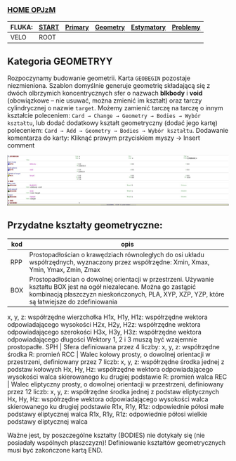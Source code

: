 ### [HOME OPJzM](https://agnieszkamucha.github.io/OPJzM/) 

FLUKA: | [START](https://agnieszkamucha.github.io/OPJzM/Start.md/) | [Primary](https://agnieszkamucha.github.io/OPJzM) | [Geometry](https://agnieszkamucha.github.io/OPJzM/Geometry.md) | [Estymatory](https://agnieszkamucha.github.io/OPJzM/Estymatory.md) | [Problemy](https://agnieszkamucha.github.io/OPJzM/Ratunek.md)
------------- |------------- | ------------ | ------------- | ------------ | -------------
VELO | ROOT | | | |
## Kategoria **GEOMETRYY**

Rozpoczynamy budowanie geometrii. Karta `GEOBEGIN` pozostaje niezmieniona. Szablon domyślnie generuje geometrię składającą się z dwóch olbrzymich koncentrycznych sfer o nazwach **blkbody** i **void** (obowiązkowe – nie usuwać, można zmienić im kształt) oraz tarczy cylindrycznej o nazwie `target`. 
Możemy zamienić tarczę na tarczę o innym kształcie poleceniem:
`Card → Change → Geometry → Bodies → Wybór kształtu`, lub dodać dodatkowy kształt geometryczny (dodać jego kartę) poleceniem:
`Card → Add → Geometry → Bodies → Wybór kształtu`. 
Dodawanie komentarza do karty: Kliknąć prawym przyciskiem myszy → Insert comment

[!["Geometry"](Images/geometry.png)](Images/geometry.png)

## Przydatne kształty geometryczne:
kod |	opis
--------------------|---------------
RPP |	Prostopadłościan o krawędziach równoległych do osi układu współrzędnych, wyznaczony przez współrzędne: Xmin, Xmax, Ymin, Ymax, Zmin, Zmax
BOX	| Prostopadłościan o dowolnej orientacji w przestrzeni. Używanie kształtu BOX jest na ogół niezalecane. Można go zastąpić kombinacją płaszczyzn nieskończonych, PLA, XYP, XZP, YZP, które są łatwiejsze do zdefiniowania
x, y, z: współrzędne wierzchołka
H1x, H1y, H1z: współrzędne wektora odpowiadającego wysokości 
H2x, H2y, H2z: współrzędne wektora odpowiadającego szerokości 
H3x, H3y, H3z: współrzędne wektora odpowiadającego długości 
Wektory 1, 2 i 3 muszą być wzajemnie prostopadłe.
SPH	| Sfera definiowana przez 4 liczby:
x, y, z: współrzędne środka
R: promień
RCC	| Walec kołowy prosty, o dowolnej orientacji w przestrzeni, definiowany przez 7 liczb:
x, y, z: współrzędne środka jednej z podstaw kołowych
Hx, Hy, Hz: współrzędne wektora odpowiadającego wysokości walca skierowanego ku drugiej podstawie
R: promień walca
REC	| Walec eliptyczny prosty, o dowolnej orientacji w przestrzeni, definiowany przez 12 liczb:
x, y, z: współrzędne środka jednej z podstaw eliptycznych
Hx, Hy, Hz: współrzędne wektora odpowiadającego wysokości walca skierowanego ku drugiej podstawie
R1x, R1y, R1z: odpowiednie półosi małe podstawy eliptycznej walca
R1x, R1y, R1z: odpowiednie półosi wielkie podstawy eliptycznej walca

Ważne jest, by poszczególne kształty (BODIES) nie dotykały się (nie posiadały wspólnych płaszczyzn)!
Definiowanie kształtów geometrycznych musi być zakończone kartą END.
